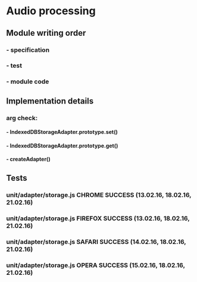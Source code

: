 # Audio processing

## Module writing order
### - specification
### - test
### - module code

## Implementation details
### arg check:
#### - IndexedDBStorageAdapter.prototype.set()
#### - IndexedDBStorageAdapter.prototype.get()
#### - createAdapter()

## Tests
### unit/adapter/storage.js CHROME SUCCESS (13.02.16, 18.02.16, 21.02.16)
### unit/adapter/storage.js FIREFOX SUCCESS (13.02.16, 18.02.16, 21.02.16)
### unit/adapter/storage.js SAFARI SUCCESS (14.02.16, 18.02.16, 21.02.16)
### unit/adapter/storage.js OPERA SUCCESS (15.02.16, 18.02.16, 21.02.16)
